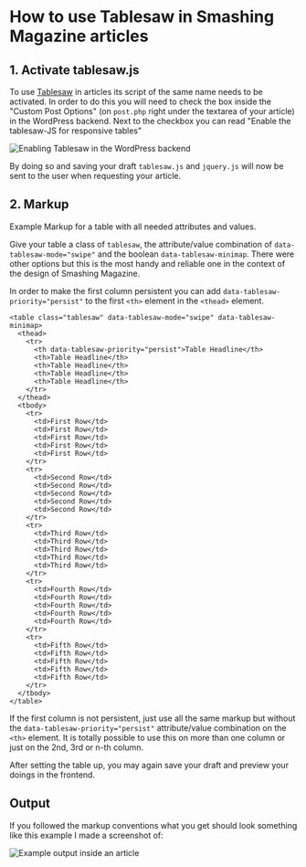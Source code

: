 # How to use Tablesaw in Smashing Magazine articles

## 1. Activate tablesaw.js

To use [Tablesaw](https://github.com/filamentgroup/tablesaw) in articles its script of the same name needs to be activated. In order to do this you will need to check the box inside the "Custom Post Options" (on `post.php` right under the textarea of your article) in the WordPress backend. Next to the checkbox you can read "Enable the tablesaw-JS for responsive tables"

![Enabling Tablesaw in the WordPress backend](/assets/tablesaw/tablesaw-usage-screen-01.png)

By doing so and saving your draft `tablesaw.js` and `jquery.js` will now be sent to the user when requesting your article.

## 2. Markup

Example Markup for a table with all needed attributes and values.

Give your table a class of `tablesaw`, the attribute/value combination of `data-tablesaw-mode="swipe"` and the boolean `data-tablesaw-minimap`. There were other options but this is the most handy and reliable one in the context of the design of Smashing Magazine.

In order to make the first column persistent you can add `data-tablesaw-priority="persist"` to the first `<th>` element in the `<thead>` element.

```
<table class="tablesaw" data-tablesaw-mode="swipe" data-tablesaw-minimap>
  <thead>
    <tr>
      <th data-tablesaw-priority="persist">Table Headline</th>
      <th>Table Headline</th>
      <th>Table Headline</th>
      <th>Table Headline</th>
      <th>Table Headline</th>
    </tr>
  </thead>
  <tbody>
    <tr>
      <td>First Row</td>
      <td>First Row</td>
      <td>First Row</td>
      <td>First Row</td>
      <td>First Row</td>
    </tr>
    <tr>
      <td>Second Row</td>
      <td>Second Row</td>
      <td>Second Row</td>
      <td>Second Row</td>
      <td>Second Row</td>
    </tr>
    <tr>
      <td>Third Row</td>
      <td>Third Row</td>
      <td>Third Row</td>
      <td>Third Row</td>
      <td>Third Row</td>
    </tr>
    <tr>
      <td>Fourth Row</td>
      <td>Fourth Row</td>
      <td>Fourth Row</td>
      <td>Fourth Row</td>
      <td>Fourth Row</td>
    </tr>
    <tr>
      <td>Fifth Row</td>
      <td>Fifth Row</td>
      <td>Fifth Row</td>
      <td>Fifth Row</td>
      <td>Fifth Row</td>
    </tr>
  </tbody>
</table>
```

If the first column is not persistent, just use all the same markup but without the `data-tablesaw-priority="persist"` attribute/value combination on the `<th>` element. It is totally possible to use this on more than one column or just on the 2nd, 3rd or n-th column.

After setting the table up, you may again save your draft and preview your doings in the frontend.

## Output

If you followed the markup conventions what you get should look something like this example I made a screenshot of:

![Example output inside an article](/assets/tablesaw/tablesaw-usage-screen-02.png)
